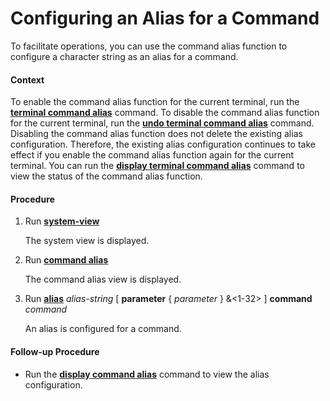 Configuring an Alias for a Command
==================================

To facilitate operations, you can use the command alias function to configure a character string as an alias for a command.

#### Context

To enable the command alias function for the current terminal, run the [**terminal command alias**](cmdqueryname=terminal+command+alias) command. To disable the command alias function for the current terminal, run the [**undo terminal command alias**](cmdqueryname=undo+terminal+command+alias) command. Disabling the command alias function does not delete the existing alias configuration. Therefore, the existing alias configuration continues to take effect if you enable the command alias function again for the current terminal. You can run the [**display terminal command alias**](cmdqueryname=display+terminal+command+alias) command to view the status of the command alias function.


#### Procedure

1. Run [**system-view**](cmdqueryname=system-view)
   
   
   
   The system view is displayed.
2. Run [**command alias**](cmdqueryname=command+alias)
   
   
   
   The command alias view is displayed.
3. Run [**alias**](cmdqueryname=alias) *alias-string* [ **parameter** { *parameter* } &<1-32> ] **command** *command*
   
   
   
   An alias is configured for a command.

#### Follow-up Procedure

* Run the [**display command alias**](cmdqueryname=display+command+alias) command to view the alias configuration.